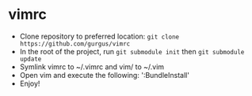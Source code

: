 vimrc
=====
* Clone repository to preferred location: `git clone https://github.com/gurgus/vimrc`
* In the root of the project, run `git submodule init` then `git submodule update`
* Symlink vimrc to ~/.vimrc and vim/ to ~/.vim
* Open vim and execute the following: ':BundleInstall'
* Enjoy!
